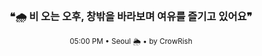 <div align="center">

<br>

<h3>❝🌧️ 비 오는 오후, 창밖을 바라보며 여유를 즐기고 있어요❞</h3>

<sub>05:00 PM • Seoul 🌦️ • by CrowRish</sub>

<br>

</div>